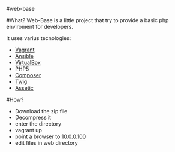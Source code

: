 #web-base

#What?
Web-Base is a little project that try to provide a basic php enviroment for developers.

It uses varius tecnologies:
- [Vagrant](https://www.vagrantup.com/)
- [Ansible](http://www.ansible.com/)
- [VirtualBox](https://www.virtualbox.org/)
- PHP5
- [Composer](https://getcomposer.org/)
- [Twig](http://twig.sensiolabs.org/)
- [Assetic](https://github.com/kriswallsmith/assetic)

#How?
- Download the zip file
- Decompress it
- enter the directory
- vagrant up
- point a browser to [10.0.0.100](http://10.0.0.100)
- edit files in web directory
